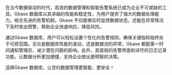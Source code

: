 在当今数据驱动的时代，高效的数据管理和智能告警系统已成为企业不可或缺的工具。Gbase 数据库以其卓越的性能和稳定性，为用户提供了强大的数据处理能力。结合先进的告警机制，Gbase 不仅能够实时监控数据状态，还能在异常情况下及时发出预警，帮助企业快速响应，降低风险。

通过Gbase 数据库，用户可以轻松设置个性化的告警规则，确保关键指标始终处于可控范围。无论是数据库性能的波动，还是数据流的异常，Gbase 都能第一时间通知管理员，减少潜在问题的影响。此外，其直观的告警界面和详尽的日志记录功能，让数据分析更加便捷，支持企业做出更明智的决策。

选择Gbase 数据库，让您的数据管理更智能、更安全！